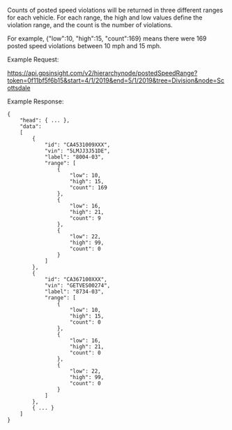 Counts of posted speed violations will be returned in three different ranges for each vehicle. 
For each range, the high and low values define the violation range, and the count is the number of violations.

For example, {"low":10, "high":15, "count":169} means there were 169 posted speed violations between 10 mph and 15 mph.

Example Request:

https://api.gpsinsight.com/v2/hierarchynode/postedSpeedRange?token=0f11bf5f6b15&start=4/1/2019&end=5/1/2019&tree=Division&node=Scottsdale

Example Response:

    {
        "head": { ... },
        "data": 
        [
            {
                "id": "CA4531009XXX",
                "vin": "5LMJJ3J51DE",
                "label": "8004-03",
                "range": [
                    {
                        "low": 10,
                        "high": 15,
                        "count": 169
                    },
                    {
                        "low": 16,
                        "high": 21,
                        "count": 9
                    },
                    {
                        "low": 22,
                        "high": 99,
                        "count": 0
                    }
                ]
            },
            {
                "id": "CA367100XXX",
                "vin": "GETVES00274",
                "label": "8734-03",
                "range": [
                    {
                        "low": 10,
                        "high": 15,
                        "count": 0
                    },
                    {
                        "low": 16,
                        "high": 21,
                        "count": 0
                    },
                    {
                        "low": 22,
                        "high": 99,
                        "count": 0
                    }
                ]
            },
            { ... }
        ]
    }
